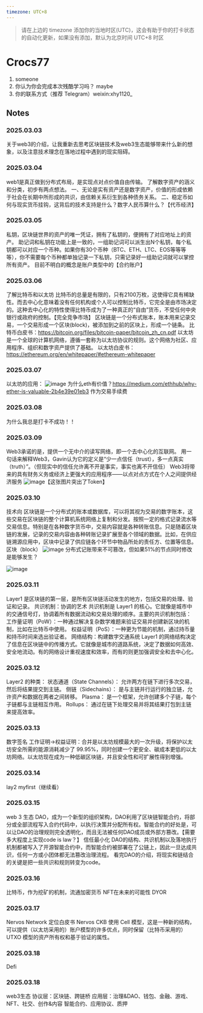 ```yaml
---
timezone: UTC+8
---
```


> 请在上边的 timezone 添加你的当地时区(UTC)，这会有助于你的打卡状态的自动化更新，如果没有添加，默认为北京时间 UTC+8 时区


# Crocs77

1. someone
2. 你认为你会完成本次残酷学习吗？ maybe
3. 你的联系方式（推荐 Telegram）weixin:xhy1120_

## Notes

<!-- Content_START -->

### 2025.03.03
关于web3的介绍，让我重新去思考区块链技术及web3生态能够带来什么新的想象，以及注意技术理念在落地过程中遇到的现实阻碍。
### 2025.03.04
web1是真正做到分布式布局，是实现点对点价值自由传输。
了解数字资产的涵义和分类，初步有两点想法。
一、无论是实有资产还是数字资产，价值的形成依赖于社会在长期中所形成的共识，由信赖关系衍生到各种债务关系。
二、稳定币如何与现实货币挂钩，这背后的技术支持是什么？数字人民币算什么？【代币经济】
### 2025.03.05
私钥，区块链世界的资产的唯一凭证，拥有了私钥的，便拥有了对应地址上的资产。 助记词和私钥在功能上是一致的，一组助记词可以派生出N个私钥，每个私钥都可以对应一个币种。如果你有30个币种（BTC、ETH、LTC、EOS等等等等），你不需要每个币种都单独记录一下私钥，只需记录好一组助记词就可以掌控所有资产。 目前不明白的概念是账户类型中的【合约账户】
### 2025.03.06
了解比特币和以太坊
比特币的总量是有限的，只有2100万枚，这使得它具有稀缺性。而去中心化意味着没有任何机构或个人可以控制比特币，它完全是由市场决定的。这种去中心化的特性使得比特币成为了一种真正的“自由”货币，不受任何中央银行或政府的控制。【完全竞争市场】
区块链是一个分布式账本，账本用来记录交易，一个交易形成一个区块(block)，被添加到之前的区块上，形成一个链条。
比特币白皮书：https://bitcoin.org/files/bitcoin-paper/bitcoin_zh_cn.pdf
以太坊是一个全球的计算机网络，遵循一套称为以太坊协议的规则。这个网络为社区、应用程序、组织和数字资产提供了基础。
以太坊白皮书：https://ethereum.org/en/whitepaper/#ethereum-whitepaper
### 2025.03.07
以太坊的应用：
![image](https://github.com/user-attachments/assets/96ae6a20-d05a-47cc-bc6a-068c26155bc4)
为什么eth有价值？https://medium.com/ethhub/why-ether-is-valuable-2b4e39e01eb3
  作为交易手续费
### 2025.03.08
为什么我总是打卡不成功！！
### 2025.03.09
Web3承诺的是，提供一个无中介的读写网络，即一个去中心化的互联网。
用一句话来解释Web3，Gavin认为它的定义是“少一点信任（trust），多一点真实（truth）”。（但现实中的信任允许离不开是事实，事实也离不开信任）
Web3将带来的具有财务义务或经济上更强大的应用程序——以点对点方式在个人之间提供经济服务
![image](https://github.com/user-attachments/assets/17e49e2f-8d59-4226-bfaf-af13bacfdca9)【这张图片突出了Token】
### 2025.03.10
技术向
区块链是一个分布式的账本或数据库，可以将其视为交易的数字账本，这些交易在区块链的整个计算机系统网络上复制和分发。按照一定的格式记录流水等交易信息。特别是在各种数字货币中，交易内容就是各种转账信息。只是随着区块链的发展，记录的交易内容由各种转账记录扩展至各个领域的数据。比如，在供应链溯源应用中，区块中记录了供应链各个环节中物品所处的责任方、位置等信息。
区块（block） ![image](https://github.com/user-attachments/assets/d50b5d99-d633-4f50-9acb-d132ba3716bb)
分布式记账带来不可篡改，但如果51%的节点同时修改是能够发生？

![image](https://github.com/user-attachments/assets/d8ab17a7-8ec7-4b6b-98de-15cddea4b304)

### 2025.03.11
Layer1 是区块链的第一层，是所有区块链活动发生的地方，包括交易的处理、验证和记录。
共识机制：协调的艺术 共识机制是 Layer1 的核心。它就像是城市中的交通信号灯，协调着所有数据流动和交易处理的顺序。主要的共识机制包括：
工作量证明（PoW）：一种通过解决复杂数学难题来验证交易并创建新区块的机制，比如在比特币中使用。 权益证明（PoS）：一种更为节能的机制，通过持币量和持币时间来选出验证者。
网络结构：构建数字交通系统
Layer1 的网络结构决定了信息在区块链中的传播方式。它就像是城市的道路系统，决定了数据如何高效、安全地流动。有的网络设计重视速度和效率，而有的则更加强调安全和去中心化。
### 2025.03.12
Layer2 的种类：
状态通道（State Channels）： 允许两方在链下进行多次交易，然后将结果提交到主链。
侧链（Sidechains）： 是与主链并行运行的独立链，允许资产和数据在两者之间转移。
Plasma： 是一个框架，允许创建多个子链，每个子链都与主链相互作用。
Rollups： 通过在链下处理交易并将其结果打包到主链来提高效率。
### 2025.03.13
数字签名
工作证明→权益证明：合并是以太坊规模最大的一次升级，将保护以太坊安全所需的能源消耗减少了 99.95%，同时创建一个更安全、碳成本更低的以太坊网络。以太坊现在成为一种低碳区块链，并且安全性和可扩展性得到增强。
### 2025.03.14
lay2 
myfirst（继续看）

### 2025.03.15
web 3 生态
DAO，成为一个新型的组织架构，DAO利用了区块链智能合约，将部分或全部流程写入合约代码中，以执行决策并分配所有权。智能合约的好处是，可以让DAO的治理规则完全透明化，而且无法被任何DAO成员或外部方篡改。【需要多大程度上实现code is law？】
信任最小化 DAO的结构、共识机制以及落地执行机制都被写入了开源智能合约中，而智能合约被部署在了公链上，因此一旦达成共识，任何一方或小团体都无法篡改治理流程。
看完DAO的介绍，将现实和链结合的关键是把一些共识和规则转变为code。
### 2025.03.16
比特币，作为挖矿的机制，流通加密货币
NFT在未来的可能性
DYOR
### 2025.03.17
Nervos Network 定位白皮书
Nervos CKB 使用 Cell 模型，这是一种新的结构，可以提供（以太坊采用的）账户模型的许多优点，同时保留（比特币采用的）UTXO 模型的资产所有权和基于验证的属性。
### 2025.03.18
Defi
### 2025.03.18
web3生态
协议层：区块链、跨链桥
应用层：治理&DAO、钱包、金融、游戏、NFT、社交、创作&内容
智能合约、应用协议、质押

<!-- Content_END -->
